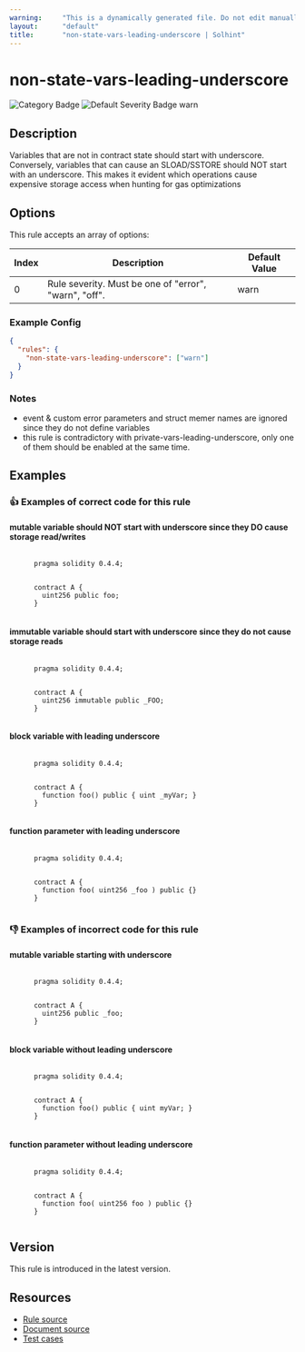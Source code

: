 ```yaml
---
warning:     "This is a dynamically generated file. Do not edit manually."
layout:      "default"
title:       "non-state-vars-leading-underscore | Solhint"
---
```


# non-state-vars-leading-underscore
![Category Badge](https://img.shields.io/badge/-Best%20Practice%20Rules-informational)
![Default Severity Badge warn](https://img.shields.io/badge/Default%20Severity-warn-yellow)

## Description
Variables that are not in contract state should start with underscore. Conversely, variables that can cause an SLOAD/SSTORE should NOT start with an underscore. This makes it evident which operations cause expensive storage access when hunting for gas optimizations

## Options
This rule accepts an array of options:

| Index | Description                                           | Default Value |
| ----- | ----------------------------------------------------- | ------------- |
| 0     | Rule severity. Must be one of "error", "warn", "off". | warn          |


### Example Config
```json
{
  "rules": {
    "non-state-vars-leading-underscore": ["warn"]
  }
}
```

### Notes
- event & custom error parameters and struct memer names are ignored since they do not define variables
- this rule is contradictory with private-vars-leading-underscore, only one of them should be enabled at the same time.

## Examples
### 👍 Examples of **correct** code for this rule

#### mutable variable should NOT start with underscore since they DO cause storage read/writes

```solidity

      pragma solidity 0.4.4;
        
        
      contract A {
        uint256 public foo;
      }
    
```

#### immutable variable should start with underscore since they do not cause storage reads

```solidity

      pragma solidity 0.4.4;
        
        
      contract A {
        uint256 immutable public _FOO;
      }
    
```

#### block variable with leading underscore

```solidity

      pragma solidity 0.4.4;
        
        
      contract A {
        function foo() public { uint _myVar; }
      }
    
```

#### function parameter with leading underscore

```solidity

      pragma solidity 0.4.4;
        
        
      contract A {
        function foo( uint256 _foo ) public {}
      }
    
```

### 👎 Examples of **incorrect** code for this rule

#### mutable variable starting with underscore

```solidity

      pragma solidity 0.4.4;
        
        
      contract A {
        uint256 public _foo;
      }
    
```

#### block variable without leading underscore

```solidity

      pragma solidity 0.4.4;
        
        
      contract A {
        function foo() public { uint myVar; }
      }
    
```

#### function parameter without leading underscore

```solidity

      pragma solidity 0.4.4;
        
        
      contract A {
        function foo( uint256 foo ) public {}
      }
    
```

## Version
This rule is introduced in the latest version.

## Resources
- [Rule source](https://github.com/solhint-community/solhint-community/tree/master/lib/rules/naming/non-state-vars-leading-underscore.js)
- [Document source](https://github.com/solhint-community/solhint-community/tree/master/docs/rules/naming/non-state-vars-leading-underscore.md)
- [Test cases](https://github.com/solhint-community/solhint-community/tree/master/test/rules/naming/non-state-vars-leading-underscore.js)
